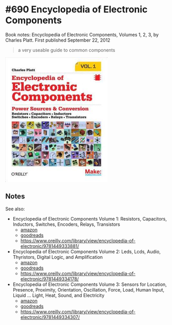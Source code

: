 # #690 Encyclopedia of Electronic Components

Book notes: Encyclopedia of Electronic Components, Volumes 1, 2, 3, by Charles Platt. First published September 22, 2012

> a very useable guide to common components

[![Build](./assets/encyclopedia-of-electronic-components_build.jpg?raw=true)](https://amzn.to/4iDh9LS)

## Notes

See also:

* Encyclopedia of Electronic Components Volume 1: Resistors, Capacitors, Inductors, Switches, Encoders, Relays, Transistors
    * [amazon](https://amzn.to/4iDh9LS)
    * [goodreads](https://www.goodreads.com/book/show/17017467-encyclopedia-of-electronic-components-volume-1)
    * <https://www.oreilly.com/library/view/encyclopedia-of-electronic/9781449333881/>
* Encyclopedia of Electronic Components Volume 2: Leds, Lcds, Audio, Thyristors, Digital Logic, and Amplification
    * [amazon](https://amzn.to/421gpua)
    * [goodreads](https://www.goodreads.com/book/show/17239226-encyclopedia-of-electronic-components-volume-2)
    * <https://www.oreilly.com/library/view/encyclopedia-of-electronic/9781449334178/>
* Encyclopedia of Electronic Components Volume 3: Sensors for Location, Presence, Proximity, Orientation, Oscillation, Force, Load, Human Input, Liquid ... Light, Heat, Sound, and Electricity
    * [amazon](https://amzn.to/4kLZDXq)
    * [goodreads](https://www.goodreads.com/book/show/22726877-encyclopedia-of-electronic-components-volume-3)
    * <https://www.oreilly.com/library/view/encyclopedia-of-electronic/9781449334307/>
